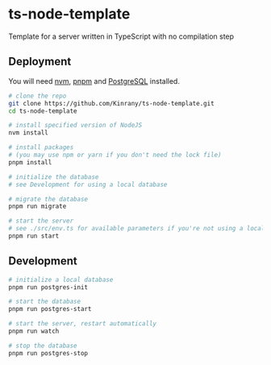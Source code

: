 # ts-node-template

Template for a server written in TypeScript with no compilation step

## Deployment

You will need [nvm], [pnpm] and [PostgreSQL] installed.

```bash
# clone the repo
git clone https://github.com/Kinrany/ts-node-template.git
cd ts-node-template

# install specified version of NodeJS
nvm install

# install packages
# (you may use npm or yarn if you don't need the lock file)
pnpm install

# initialize the database
# see Development for using a local database

# migrate the database
pnpm run migrate

# start the server
# see ./src/env.ts for available parameters if you're not using a local database
pnpm run start
```

[nvm]: https://github.com/nvm-sh/nvm
[pnpm]: https://pnpm.js.org/en/installation
[postgresql]: https://www.postgresql.org/download/

## Development

```bash
# initialize a local database
pnpm run postgres-init

# start the database
pnpm run postgres-start

# start the server, restart automatically
pnpm run watch

# stop the database
pnpm run postgres-stop
```
